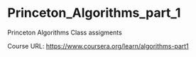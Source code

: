 # Princeton_Algorithms_part_1

Princeton Algorithms Class assigments

Course URL: https://www.coursera.org/learn/algorithms-part1
